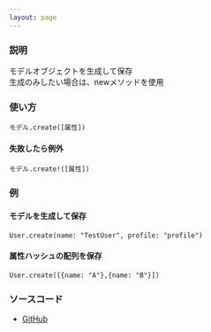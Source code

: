 ```yaml
---
layout: page
---
```

### 説明
モデルオブジェクトを生成して保存  
生成のみしたい場合は、newメソッドを使用

### 使い方
    モデル.create([属性])

#### 失敗したら例外
    モデル.create!([属性])

### 例
#### モデルを生成して保存
    User.create(name: "TestUser", profile: "profile")

#### 属性ハッシュの配列を保存
    User.create([{name: "A"},{name: "B"}])

### ソースコード
* [GitHub](https://github.com/rails/rails/blob/f33d52c95217212cbacc8d5e44b5a8e3cdc6f5b3/activerecord/lib/active_record/relation.rb#L95)